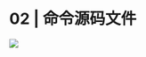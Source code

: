 # 02 | 命令源码文件

![](https://static001.geekbang.org/resource/image/37/b1/3793770202d7834838dbb4e2f6a60bb1.jpg)





